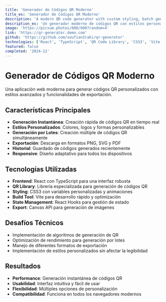 ```yaml
---
title: 'Generador de Códigos QR Moderno'
title_es: 'Generador de Códigos QR Moderno'
description: 'A modern QR code generator with custom styling, batch generation, and export options.'
description_es: 'Un generador moderno de códigos QR con estilos personalizados, generación por lotes y opciones de exportación.'
image: 'https://picsum.photos/800/600?random=4'
link: 'https://qr-generator.demo.com'
github: 'https://github.com/soufian3raki/qr-generator'
technologies: ['React', 'TypeScript', 'QR Code Library', 'CSS3', 'Vite']
featured: false
completed: '2024-12'
---
```


# Generador de Códigos QR Moderno

Una aplicación web moderna para generar códigos QR personalizados con estilos avanzados y funcionalidades de exportación.

## Características Principales

- **Generación Instantánea**: Creación rápida de códigos QR en tiempo real
- **Estilos Personalizados**: Colores, logos y formas personalizables
- **Generación por Lotes**: Creación múltiple de códigos QR simultáneamente
- **Exportación**: Descarga en formatos PNG, SVG y PDF
- **Historial**: Guardado de códigos generados recientemente
- **Responsive**: Diseño adaptativo para todos los dispositivos

## Tecnologías Utilizadas

- **Frontend**: React con TypeScript para una interfaz robusta
- **QR Library**: Librería especializada para generación de códigos QR
- **Styling**: CSS3 con variables personalizadas y animaciones
- **Build Tool**: Vite para desarrollo rápido y optimización
- **State Management**: React Hooks para gestión de estado
- **Export**: Canvas API para generación de imágenes

## Desafíos Técnicos

- Implementación de algoritmos de generación de QR
- Optimización de rendimiento para generación por lotes
- Manejo de diferentes formatos de exportación
- Implementación de estilos personalizados sin afectar la legibilidad

## Resultados

- **Performance**: Generación instantánea de códigos QR
- **Usabilidad**: Interfaz intuitiva y fácil de usar
- **Flexibilidad**: Múltiples opciones de personalización
- **Compatibilidad**: Funciona en todos los navegadores modernos
